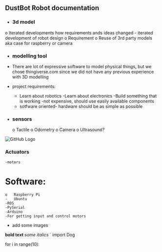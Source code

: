 ## DustBot Robot documentation

- ### 3d model
o	Iterated developments how requirements ands ideas changed - iterated development of robot design 
o	Requirement
o	Reuse of 3rd party models aka case for raspberry or camera

- ### modelling tool 
- There are lot of expressive software to model physical things, but we chose thingiverse.com since we did not have any previous experience with 3D modelling
- project requirements:
    -	Learn about robotics
    -Learn about electronics
    -Build something that is working
    -not expensive, should use easily available components
    - sotfware oriented- hardware should be as simple as possible

- ### sensors
  o	Tactile
  o	Odometry
  o	Camera 
  o	Ultrasound?
  
 ![GitHub Logo]( https://s3.amazonaws.com/cdn-origin-etr.akc.org/wp-content/uploads/2017/11/13000937/Beagle-On-White-07.jpg)

###	Actuators
    -motors

# Software:
    o	Raspberry Pi
    -	Ubuntu
    -ROS
    -PySerial
    -Arduino
    -For getting input and control motors


- add some images

**bold text** _some italics_
`
import Dog

for i in range(10):


